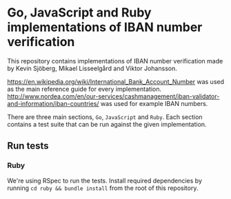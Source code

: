 # Go, JavaScript and Ruby implementations of IBAN number verification

This repository contains implementations of IBAN number verification made by
Kevin Sjöberg, Mikael Lisseelgård and Viktor Johansson.

https://en.wikipedia.org/wiki/International_Bank_Account_Number was used as the
main reference guide for every implementation.
http://www.nordea.com/en/our-services/cashmanagement/iban-validator-and-information/iban-countries/
was used for example IBAN numbers.

There are three main sections, `Go`, `JavaScript` and `Ruby`. Each section
contains a test suite that can be run against the given implementation.

## Run tests

### Ruby

We're using RSpec to run the tests. Install required dependencies by running
`cd ruby && bundle install` from the root of this repository.
